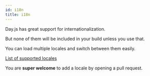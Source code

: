 ```yaml
---
id: i18n
title: i18n
---
```


Day.js has great support for internationalization.

But none of them will be included in your build unless you use that.

You can load multiple locales and switch between them easily.

[List of supported locales](https://github.com/iamkun/dayjs/tree/dev/src/locale)

You are **super welcome** to add a locale by opening a pull request.

